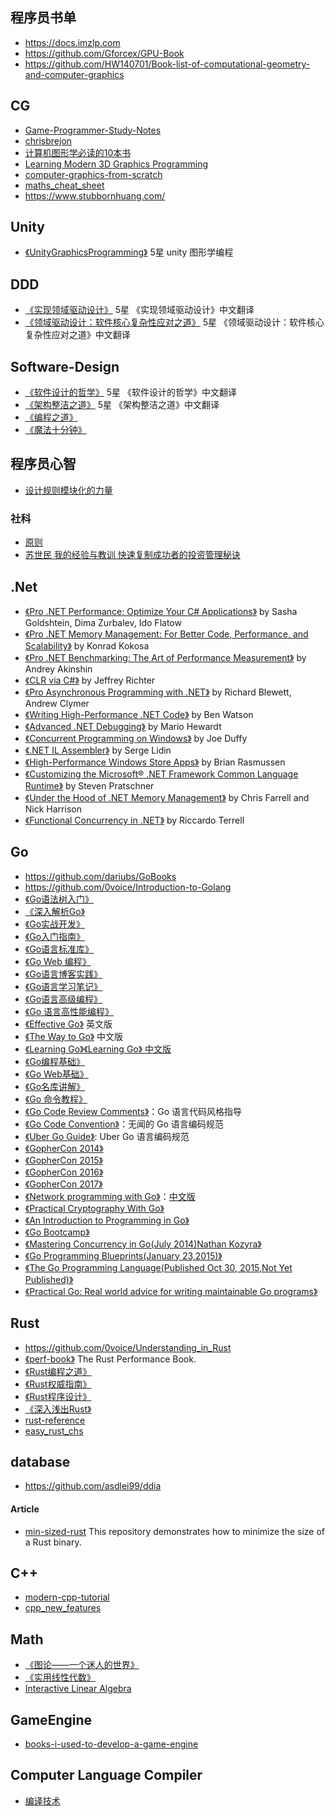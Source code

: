 ## 程序员书单
- https://docs.imzlp.com
- https://github.com/Gforcex/GPU-Book
- https://github.com/HW140701/Book-list-of-computational-geometry-and-computer-graphics
## CG
- [Game-Programmer-Study-Notes](https://github.com/QianMo/Game-Programmer-Study-Notes)
- [chrisbrejon](https://chrisbrejon.com/) 
- [计算机图形学必读的10本书 ](https://www.msra.cn/zh-cn/news/features/book-recommendation-computer-graphics)
- [Learning Modern 3D Graphics Programming](https://paroj.github.io/gltut/)
- [computer-graphics-from-scratch](https://gabrielgambetta.com/computer-graphics-from-scratch/)
- [maths_cheat_sheet](https://antongerdelan.net/teaching/3dprog1/maths_cheat_sheet.pdf)
- https://www.stubbornhuang.com/
## Unity
- [《UnityGraphicsProgramming》](https://github.com/IndieVisualLab) 5星 unity 图形学编程
## DDD
- [《实现领域驱动设计》](https://github.com/gdut-yy/Implementing-Domain-Driven-Design-zh) 5星 《实现领域驱动设计》中文翻译
- [《领域驱动设计：软件核心复杂性应对之道》](https://github.com/gdut-yy/Domain-Driven-Design-zh)  5星 《领域驱动设计：软件核心复杂性应对之道》中文翻译
## Software-Design
- [《软件设计的哲学》](https://github.com/gdut-yy/A-Philosophy-of-Software-Design-zh)  5星 《软件设计的哲学》中文翻译
- [《架构整洁之道》](https://github.com/gdut-yy/Clean-Architecture-zh) 5星 《架构整洁之道》中文翻译
- [《编程之道》](https://github.com/yikeke/tao-of-programming)
- [《魔法十分钟》](https://github.com/goldimax/magic-in-ten-mins)
## 程序员心智
- [设计规则模块化的力量](https://book.douban.com/subject/1737636/)
### 社科
- [原则](https://item.jd.com/49644339448.html)
- [苏世民 我的经验与教训 快速复制成功者的投资管理秘诀 ](https://item.jd.com/12810476.html)
## .Net
* [《Pro .NET Performance: Optimize Your C# Applications》](https://www.amazon.com/dp/1430244585) by Sasha Goldshtein, Dima Zurbalev, Ido Flatow
* [《Pro .NET Memory Management: For Better Code, Performance, and Scalability》](https://prodotnetmemory.com) by Konrad Kokosa
* [《Pro .NET Benchmarking: The Art of Performance Measurement》](https://aakinshin.net/prodotnetbenchmarking/) by Andrey Akinshin
* [《CLR via C#》](https://www.amazon.com/dp/0735667454) by Jeffrey Richter
* [《Pro Asynchronous Programming with .NET》](https://www.amazon.com/dp/1430259205) by Richard Blewett, Andrew Clymer
* [《Writing High-Performance .NET Code》](https://www.amazon.com/dp/0990583457) by Ben Watson
* [《Advanced .NET Debugging》](https://www.amazon.com/dp/0321578899) by Mario Hewardt
* [《Concurrent Programming on Windows》](https://www.amazon.com/dp/032143482X) by Joe Duffy
* [《.NET IL Assembler》](https://www.amazon.com/dp/1430267615) by Serge Lidin
* [《High-Performance Windows Store Apps》](https://www.amazon.com/dp/0735682631) by Brian Rasmussen
* [《Customizing the Microsoft® .NET Framework Common Language Runtime》](https://www.amazon.com/dp/0735619883) by Steven Pratschner
* [《Under the Hood of .NET Memory Management》](https://www.red-gate.com/library/under-the-hood-of-net-memory-management) by Chris Farrell and Nick Harrison 
* [《Functional Concurrency in .NET》](https://www.manning.com/books/functional-concurrency-in-dotnet) by Riccardo Terrell
## Go
- https://github.com/dariubs/GoBooks
- https://github.com/0voice/Introduction-to-Golang
- [《Go语法树入门》](https://github.com/chai2010/go-ast-book)
- [《深入解析Go》](https://github.com/tiancaiamao/go-internals)
- [《Go实战开发》](https://github.com/astaxie/Go-in-Action)
- [《Go入门指南》](https://github.com/Unknwon/the-way-to-go_ZH_CN)
- [《Go语言标准库》](https://github.com/polaris1119/The-Golang-Standard-Library-by-Example)
- [《Go Web 编程》](https://github.com/astaxie/build-web-application-with-golang)
- [《Go语言博客实践》](https://github.com/achun/Go-Blog-In-Action)
- [《Go语言学习笔记》](https://github.com/qyuhen/book)
- [《Go语言高级编程》](https://github.com/chai2010/advanced-go-programming-book)
- [《Go 语言高性能编程》](https://geektutu.com/post/high-performance-go.html)
- [《Effective Go》](https://golang.org/doc/effective_go.html) 英文版
- [《The Way to Go》](https://github.com/Unknwon/the-way-to-go_ZH_CN) 中文版
- [《Learning Go》](https://github.com/miekg/gobook)[《Learning Go》 中文版](https://github.com/mikespook/Learning-Go-zh-cn) 
- [《Go编程基础》](https://github.com/Unknwon/go-fundamental-programming)
- [《Go Web基础》](https://github.com/Unknwon/go-web-foundation)
- [《Go名库讲解》](https://github.com/Unknwon/go-rock-libraries-showcases)
- [《Go 命令教程》](https://github.com/hyper-carrot/go_command_tutorial)
- [《Go Code Review Comments》](https://code.google.com/p/go-wiki/wiki/CodeReviewComments)：Go 语言代码风格指导
- [《Go Code Convention》](https://github.com/Unknwon/go-code-convention)：无闻的 Go 语言编码规范
- [《Uber Go Guide》](https://github.com/xxjwxc/uber_go_guide_cn): Uber Go 语言编码规范
- [《GopherCon 2014》](https://github.com/gophercon/2014-talks)
- [《GopherCon 2015》](https://github.com/gophercon/2015-talks)
- [《GopherCon 2016》](https://github.com/gophercon/2016-talks)
- [《GopherCon 2017》](https://github.com/gophercon/2017-talks)
- [《Network programming with Go》](http://jan.newmarch.name/go/)：[中文版](https://github.com/astaxie/NPWG_zh)
- [《Practical Cryptography With Go》](https://leanpub.com/gocrypto/read#leanpub-auto-select-bibliography)
- [《An Introduction to Programming in Go》](http://www.golang-book.com/)
- [《Go Bootcamp》](http://www.golangbootcamp.com/book)
- [《Mastering Concurrency in Go(July 2014)Nathan Kozyra》](https://www.packtpub.com/application-development/mastering-concurrency-go)
- [《Go Programming Blueprints(January 23,2015)》](https://www.packtpub.com/application-development/go-programming-blueprints)
- [《The Go Programming Language(Published Oct 30, 2015,Not Yet Published)》](http://www.gopl.io/)
- [《Practical Go: Real world advice for writing maintainable Go programs》](https://dave.cheney.net/practical-go/presentations/qcon-china.html) 
## Rust
- https://github.com/0voice/Understanding_in_Rust
- [《perf-book》](https://github.com/nnethercote/perf-book) The Rust Performance Book.
- [《Rust编程之道》](https://item.jd.com/12479415.html)
- [《Rust权威指南》](https://item.jd.com/12878638.html)
- [《Rust程序设计》](https://item.jd.com/12971660.html)
- [《深入浅出Rust》](https://item.jd.com/31846262388.html)
- [rust-reference](https://minstrel1977.gitee.io/rust-reference/type-layout.html)
- [easy_rust_chs](https://github.com/kumakichi/easy_rust_chs)

## database
- https://github.com/asdlei99/ddia
#### Article
- [min-sized-rust](https://github.com/johnthagen/min-sized-rust)  This repository demonstrates how to minimize the size of a Rust binary.
## C++
- [modern-cpp-tutorial](https://github.com/changkun/modern-cpp-tutorial)
- [cpp_new_features](https://github.com/0voice/cpp_new_features)
## Math
- [《图论——一个迷人的世界》](https://book.douban.com/subject/27038320/)
- [《实用线性代数》](https://book.douban.com/subject/26336485/)
- [Interactive Linear Algebra](https://textbooks.math.gatech.edu)
## GameEngine
- [books-i-used-to-develop-a-game-engine](https://www.haroldserrano.com/blog/books-i-used-to-develop-a-game-engine)
## Computer Language Compiler
- [编译技术](https://parsing-techniques.duguying.net) 